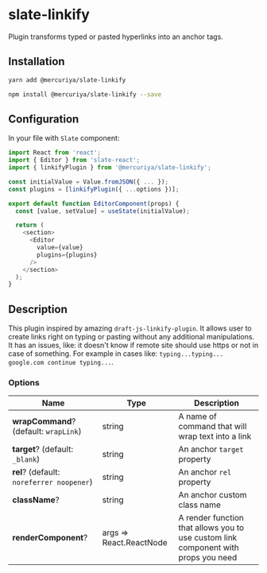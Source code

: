 # slate-linkify
Plugin transforms typed or pasted hyperlinks into an anchor tags.

## Installation

```bash
yarn add @mercuriya/slate-linkify
```

```bash
npm install @mercuriya/slate-linkify --save
```

## Configuration

In your file with `Slate` component:

```js
import React from 'react';
import { Editor } from 'slate-react';
import { linkifyPlugin } from '@mercuriya/slate-linkify';

const initialValue = Value.fromJSON({ ... });
const plugins = [linkifyPlugin({ ...options })];

export default function EditorComponent(props) {
  const [value, setValue] = useState(initialValue);

  return (
    <section>
      <Editor
        value={value}       
        plugins={plugins}      
      />
    </section>
  );
}
```

## Description

This plugin inspired by amazing `draft-js-linkify-plugin`. It allows user to create
links right on typing or pasting without any additional manipulations. It has an issues,
like: it doesn't know if remote site should use https or not in case of something.
For example in cases like: `typing...typing... google.com continue typing...`.

### Options
|Name|Type|Description|
|---|---|---|
|**wrapCommand**? (default: `wrapLink`)|string|A name of command that will wrap text into a link|
|**target**? (default: `_blank`)|string|An anchor `target` property|
|**rel**? (default: `noreferrer noopener`)|string|An anchor `rel` property|
|**className**?|string|An anchor custom class name|
|**renderComponent**?|args => React.ReactNode|A render function that allows you to use custom link component with props you need|

